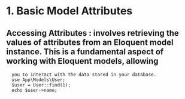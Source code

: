 
# 1. Basic Model Attributes
   ## Accessing Attributes :  involves retrieving the values of attributes from an Eloquent model instance. This is a fundamental aspect of working with Eloquent models, allowing 
      you to interact with the data stored in your database.
      use App\Models\User;
      $user = User::find(1);
      echo $user->name;

